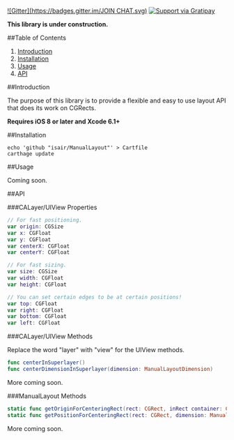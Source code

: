 [![Gitter](https://badges.gitter.im/JOIN CHAT.svg)](https://gitter.im/isair/ManualLayout?utm_source=badge&utm_medium=badge&utm_campaign=pr-badge&utm_content=badge)
[![Support via Gratipay](https://cdn.rawgit.com/gratipay/gratipay-badge/2.3.0/dist/gratipay.png)](https://gratipay.com/bsencan91/)

**This library is under construction.**

##Table of Contents

1. [Introduction](#introduction)
2. [Installation](#installation)
3. [Usage](#usage)
4. [API](#api)

##Introduction

The purpose of this library is to provide a flexible and easy to use layout API that does its work on CGRects.

__Requires iOS 8 or later and Xcode 6.1+__

##Installation

```
echo 'github "isair/ManualLayout"' > Cartfile
carthage update
```

##Usage

Coming soon.

##API

###CALayer/UIView Properties

```swift
// For fast positioning.
var origin: CGSize
var x: CGFloat 
var y: CGFloat
var centerX: CGFloat
var centerY: CGFloat

// For fast sizing.
var size: CGSize
var width: CGFloat
var height: CGFloat

// You can set certain edges to be at certain positions!
var top: CGFloat
var right: CGFloat
var bottom: CGFloat
var left: CGFloat
```

###CALayer/UIView Methods

Replace the word "layer" with "view" for the UIView methods.

```swift
func centerInSuperlayer()
func centerDimensionInSuperlayer(dimension: ManualLayoutDimension)
```

More coming soon.

###ManualLayout Methods

```swift
static func getOriginForCenteringRect(rect: CGRect, inRect container: CGRect) -> CGPoint
static func getPositionForCenteringRect(rect: CGRect, dimension: ManualLayoutDimension, inRect container: CGRect) -> CGFloat
```

More coming soon.
